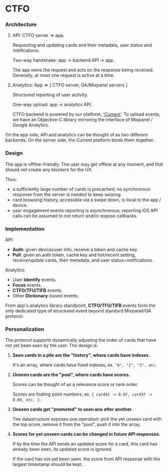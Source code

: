 # CTFO

### Architecture

1. API: CTFO server => app.

   Requesting and updating cards and their metadata, user status and notifications.

   Two-way handshake: app -> backend API -> app.

   The app owns the request and acts on the response being received. Generally, at most one request is active at a time.


2. Analytics: App => { CTFO server, GA/Mixpanel servers }

   Structured reporting of user activity.

   One-way upload: app -> analytics API.

   CTFO backend is powered by our platform, ['Current'](https://github.com/c5t/Current/). To upload events, we have an Objective-C library mirroring the interface of Mixpanel / Google Analytics.

On the app side, API and analytics can be thought of as two different backends.
On the server side, the Current platform binds them together.


### Design

The app is offline-friendly. The user may get offline at any moment, and that should not create any blockers for the UX.

Thus:

* a sufficiently large number of cards is precached; no synchronous response from the server is needed to keep swiping.
* card browsing history, accessible via a swipe down, is local to the app / device.
* user engagement events reporting is asynchronous; reporting iOS API calls can be assumed to not return and/or expose callbacks.


### Implementation

API:

* **Auth**: given device/user info, receive a token and cache key.
* **Pull**: given an auth token, cache key and hot/recent setting, receive/update cards, their metadata, and user status+notifications.

Analytics:

* User **Identify** events.
* **Focus** events.
* **CTFO/TFU/TIFB** events.
* Other **Dictionary**-based events.

From app's analytics library standpoint, **CTFO/TFU/TIFB** events form the only dedicated type of structured event beyond standard Mixpanel/GA protocol.


### Personalization

The protocol supports dynamically adjusting the order of cards that have not yet been seen by the user. The design is:

1. **Seen cards in a pile are the "history", where cards have indexes.**

   It's an array, where cards have fixed indexes, ex. `"0", "1", "2", etc.`

2. **Unseen cards are the "pool", where cards have scores.**

   Scores can be thought of as a relevance score or rank order.

   Scores are foating point numbers, ex. `{ card42 -> 0.97, card37 -> 0.89, etc. }`.


3. **Unseen cards get "promoted" to seen one after another.**

   The datastructure exposes one operation: pick the yet unseen card with the top score, remove it from the "pool", push it into the array.


4. **Scores for yet unseen cards can be changed in future API responses.**
   
   If by the time the API sends an updated score for a card, this card has already been seen, its updated score is ignored.

   If the card has not yet been seen, the score from API response with the largest timestamp should be kept.


